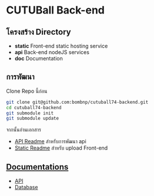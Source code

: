 CUTUBall Back-end
============

## โครงสร้าง Directory

* **static** Front-end static hosting service
* **api** Back-end nodeJS services
* **doc** Documentation


## การพัฒนา

Clone Repo นี้ก่อน

```bash
git clone git@github.com:bombnp/cutuball74-backend.git
cd cutuball74-backend
git submodule init
git submodule update
```

จากนั้นอ่านเอกสาร

- [API Readme](api/README.md) สำหรับการพัฒนา api
- [Static Readme](static/README.md) สำหรับ upload Front-end

## [Documentations](docs)
* [API](docs/api.md)
* [Database](docs/database.md)
